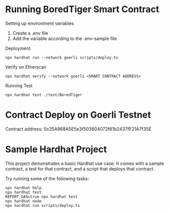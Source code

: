 # Running BoredTiger Smart Contract
Setting up environment variables
1. Create a .env file
2. Add the variable according to the .env-sample file 

Deployment
```shell
npx hardhat run --network goerli scripts/deploy.ts
```

Verify on Etherscan
```shell
npx hardhat verify --network goerli <SMART CONTRACT ADDRESS>
```

Running Test
```shell
npx hardhat test ./test/BoredTiger
```

# Contract Deploy on Goerli Testnet
Contract address: 0x35A968A5E5e3f503604072f61b2437fF21A7f35E

# Sample Hardhat Project

This project demonstrates a basic Hardhat use case. It comes with a sample contract, a test for that contract, and a script that deploys that contract.

Try running some of the following tasks:

```shell
npx hardhat help
npx hardhat test
REPORT_GAS=true npx hardhat test
npx hardhat node
npx hardhat run scripts/deploy.ts
```
